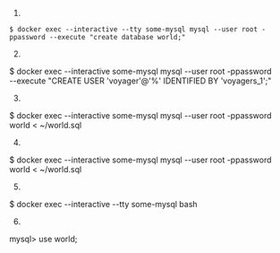 
1.






```
$ docker exec --interactive --tty some-mysql mysql --user root -ppassword --execute "create database world;"
```

2.
$ docker exec --interactive some-mysql  mysql --user root -ppassword \
     --execute "CREATE USER 'voyager'@'%' IDENTIFIED BY 'voyagers_1';"
     
3.
$ docker exec  --interactive some-mysql  mysql --user root -ppassword world < ~/world.sql

4.
$ docker exec  --interactive some-mysql  mysql --user root -ppassword world < ~/world.sql

5.
$ docker exec --interactive --tty some-mysql bash

6.
mysql> use world;
